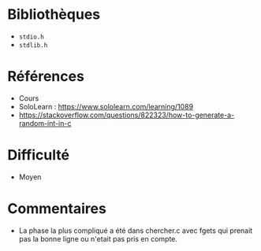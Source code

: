 # Bibliothèques
* `stdio.h`
* `stdlib.h`

# Références
* Cours
* SoloLearn : https://www.sololearn.com/learning/1089
* https://stackoverflow.com/questions/822323/how-to-generate-a-random-int-in-c

# Difficulté
* Moyen 

# Commentaires
* La phase la plus compliqué a été dans chercher.c avec fgets qui prenait pas la bonne ligne ou n'etait pas pris en compte.
